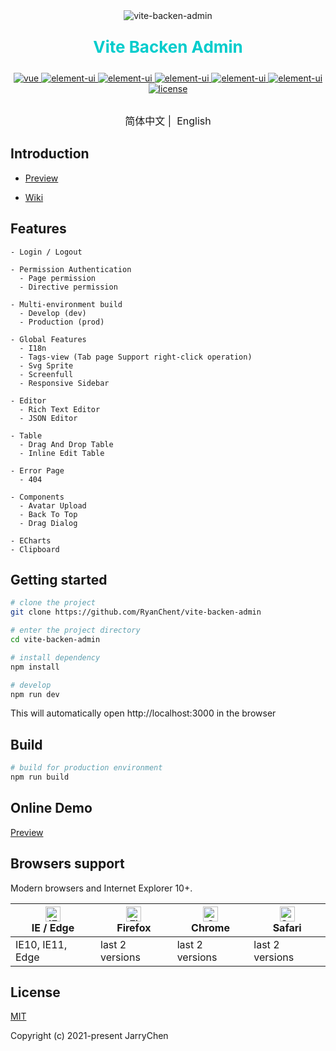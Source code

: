 <div align="center">
<img src="./public/favicon.ico" alt="vite-backen-admin" />
<p style="font-size: 26px"><b><font color="#0cc">Vite Backen Admin</font></b></p>
</div>

<p align="center">
  <a href="https://github.com/vuejs/vue">
    <img src="https://img.shields.io/badge/vue-3.0.11-brightgreen.svg" alt="vue">
  </a>
  <a href="https://github.com/element-plus/element-plus">
    <img src="https://img.shields.io/badge/element--plus-1.0.2--beta41-brightgreen.svg" alt="element-ui">
  </a>
  <a href="https://github.com/element-plus/element-plus">
    <img src="https://img.shields.io/badge/vant-3.0.15-brightgreen.svg" alt="element-ui">
  </a>
  <a href="https://github.com/vuejs/vue-router-next">
    <img src="https://img.shields.io/badge/vue--router-4.0.8-brightgreen.svg" alt="element-ui">
  </a>
  <a href="https://github.com/axios/axios">
    <img src="https://img.shields.io/badge/axios-0.21.1-brightgreen.svg" alt="element-ui">
  </a>
  <a href="https://github.com/intlify/vue-i18n-next">
    <img src="https://img.shields.io/badge/vue--i18n-9.1.6-brightgreen.svg" alt="element-ui">
  </a>
  <a href="https://github.com/RyanChent/vite-backen-admin/blob/master/LICENSE">
    <img src="https://img.shields.io/github/license/mashape/apistatus.svg" alt="license">
  </a>
</p>

<p align="center" style="font-size: 16px; margin-top: 30px">
    <a>简体中文</a>&nbsp;|&nbsp;
    <a>English</a>
</p>

## Introduction

<!-- [vite-backen-admin](https://github.com/RyanChent/vite-backen-admin) is a production-ready front-end solution for admin interfaces. It is based on [vue](https://github.com/vuejs/vue) and uses the UI Toolkit [element-ui](https://github.com/ElemeFE/element).

[vite-backen-admin](https://github.com/RyanChent/vite-backen-admin) is based on the newest development stack of vue and it has a built-in i18n solution, typical templates for enterprise applications, and lots of awesome features. It helps you build large and complex Single-Page Applications. I believe whatever your needs are, this project will help you. -->

- [Preview](https://jarrychen.xyz)

<!-- - [Documentation](https://panjiachen.github.io/vue-element-admin-site/) -->

- [Wiki](https://github.com/RyanChent/vite-backen-admin/wiki)

## Features

```
- Login / Logout

- Permission Authentication
  - Page permission
  - Directive permission

- Multi-environment build
  - Develop (dev)
  - Production (prod)

- Global Features
  - I18n
  - Tags-view (Tab page Support right-click operation)
  - Svg Sprite
  - Screenfull
  - Responsive Sidebar

- Editor
  - Rich Text Editor
  - JSON Editor

- Table
  - Drag And Drop Table
  - Inline Edit Table

- Error Page
  - 404

- Components
  - Avatar Upload
  - Back To Top
  - Drag Dialog

- ECharts
- Clipboard
```

## Getting started

```bash
# clone the project
git clone https://github.com/RyanChent/vite-backen-admin

# enter the project directory
cd vite-backen-admin

# install dependency
npm install

# develop
npm run dev
```

This will automatically open http://localhost:3000 in the browser

## Build

```bash
# build for production environment
npm run build
```
<!-- 
## Advanced

```bash
# preview the release environment effect
npm run preview

# preview the release environment effect + static resource analysis
npm run preview -- --report

# code format check
npm run lint

# code format check and auto fix
npm run lint -- --fix
``` -->

<!-- Refer to [Documentation](https://panjiachen.github.io/vue-element-admin-site/guide/essentials/deploy.html) for more information

## Changelog

Detailed changes for each release are documented in the [release notes](https://github.com/PanJiaChen/vue-element-admin/releases). -->

## Online Demo

[Preview](https://jarrychen.xyz)

<!-- ## Donate

If you find this project useful, you can buy author a glass of juice :tropical_drink:

![donate](https://wpimg.wallstcn.com/bd273f0d-83a0-4ef2-92e1-9ac8ed3746b9.png)

[Paypal Me](https://www.paypal.me/panfree23)

[Buy me a coffee](https://www.buymeacoffee.com/Pan) -->

## Browsers support

Modern browsers and Internet Explorer 10+.

| [<img src="https://raw.githubusercontent.com/alrra/browser-logos/master/src/edge/edge_48x48.png" alt="IE / Edge" width="24px" height="24px" />](https://godban.github.io/browsers-support-badges/)</br>IE / Edge | [<img src="https://raw.githubusercontent.com/alrra/browser-logos/master/src/firefox/firefox_48x48.png" alt="Firefox" width="24px" height="24px" />](https://godban.github.io/browsers-support-badges/)</br>Firefox | [<img src="https://raw.githubusercontent.com/alrra/browser-logos/master/src/chrome/chrome_48x48.png" alt="Chrome" width="24px" height="24px" />](https://godban.github.io/browsers-support-badges/)</br>Chrome | [<img src="https://raw.githubusercontent.com/alrra/browser-logos/master/src/safari/safari_48x48.png" alt="Safari" width="24px" height="24px" />](https://godban.github.io/browsers-support-badges/)</br>Safari |
| --------- | --------- | --------- | --------- |
| IE10, IE11, Edge | last 2 versions | last 2 versions | last 2 versions |

## License

[MIT](https://github.com/RyanChent/vite-backen-admin/blob/master/LICENSE)

Copyright (c) 2021-present JarryChen
